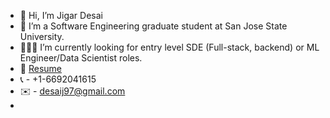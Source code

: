 - 👋 Hi, I’m Jigar Desai
- 👀 I’m a Software Engineering graduate student at San Jose State University.
- 👨🏻‍💻 I’m currently looking for entry level SDE (Full-stack, backend) or ML Engineer/Data Scientist roles.
- 📄 [Resume](https://drive.google.com/file/d/1yLuJXtiNa5Xw-8s7TaEsr7a4YwNgstRm/view?usp=share_link)
-    📞 - +1-6692041615
-    ✉️ - desaij97@gmail.com
-    

<!---
j-desai/j-desai is a ✨ special ✨ repository because its `README.md` (this file) appears on your GitHub profile.
You can click the Preview link to take a look at your changes.
--->
